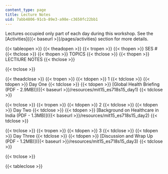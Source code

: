 ```yaml
---
content_type: page
title: Lecture Notes
uid: 7abb4806-91cb-89e3-a98e-c3650fc22bb1
---
```


Lectures occupied only part of each day during this workshop. See the [Activities]({{< baseurl >}}/pages/activities) section for more details.

{{< tableopen >}}
{{< theadopen >}}
{{< tropen >}}
{{< thopen >}}
SES #
{{< thclose >}}
{{< thopen >}}
TOPICS
{{< thclose >}}
{{< thopen >}}
LECTIURE NOTES
{{< thclose >}}

{{< trclose >}}

{{< theadclose >}}
{{< tropen >}}
{{< tdopen >}}
1
{{< tdclose >}}
{{< tdopen >}}
Day One
{{< tdclose >}}
{{< tdopen >}}
[Global Health Briefing (PDF - 2.9MB)]({{< baseurl >}}/resources/mit15_es718s15_day1)
{{< tdclose >}}

{{< trclose >}}
{{< tropen >}}
{{< tdopen >}}
2
{{< tdclose >}}
{{< tdopen >}}
Day Two
{{< tdclose >}}
{{< tdopen >}}
[Background on Healthcare in India (PDF - 1.3MB)]({{< baseurl >}}/resources/mit15_es718s15_day2)
{{< tdclose >}}

{{< trclose >}}
{{< tropen >}}
{{< tdopen >}}
3
{{< tdclose >}}
{{< tdopen >}}
Day Three
{{< tdclose >}}
{{< tdopen >}}
[Discussion and Wrap Up (PDF - 1.2MB)]({{< baseurl >}}/resources/mit15_es718s15_day3)
{{< tdclose >}}

{{< trclose >}}

{{< tableclose >}}